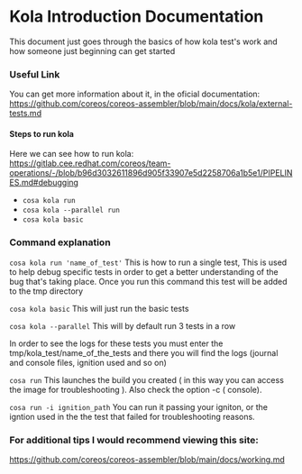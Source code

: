  # Kola Introduction Documentation
 
 This document just goes through the basics of how kola test's work and how someone just beginning can get started
 
 
 ### Useful Link
 
You can get more information about it, in the oficial documentation:
https://github.com/coreos/coreos-assembler/blob/main/docs/kola/external-tests.md

 
 #### Steps to run kola


Here we can see how to run kola: https://gitlab.cee.redhat.com/coreos/team-operations/-/blob/b96d3032611896d905f33907e5d2258706a1b5e1/PIPELINES.md#debugging



* `cosa kola run`
* `cosa kola --parallel run`
* `cosa kola basic`

### Command explanation


`cosa kola run 'name_of_test'` This is how to run a single test, This is used to help debug specific tests in order to get a better understanding of the bug that's taking place. Once you run this command this test will be added to the tmp directory

`cosa kola basic` This will just run the basic tests

`cosa kola --parallel` This will by default run 3 tests in a row

In order to see the logs for these tests you must enter the tmp/kola_test/name_of_the_tests and there you will find the logs (journal and console files, ignition used and so on)

`cosa run` This launches the build you created ( in this way you can access the image for troubleshooting ). Also check the option -c ( console). 

`cosa run -i ignition_path` You can run it passing your igniton, or the igntion used in the the test that failed for troubleshooting reasons.




### For additional tips I would recommend viewing this site:

https://github.com/coreos/coreos-assembler/blob/main/docs/working.md




 
 
 

 


